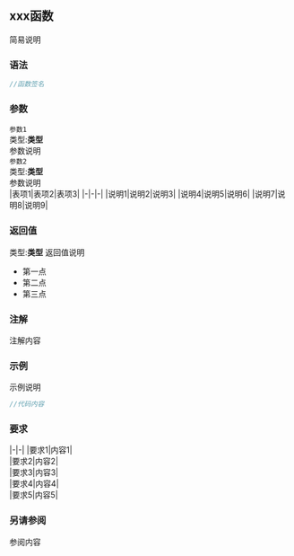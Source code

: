 ## xxx函数  
简易说明  
  
### 语法  
```cpp
//函数签名
```
  
### 参数  
  
`参数1`  
类型:**类型**  
参数说明  
`参数2`  
类型:**类型**  
参数说明  
|表项1|表项2|表项3|
|-|-|-|
|说明1|说明2|说明3|
|说明4|说明5|说明6|
|说明7|说明8|说明9|
  
### 返回值
类型:**类型**
返回值说明  
- 第一点
- 第二点
- 第三点

### 注解  
注解内容  
  
### 示例  
示例说明  
```cpp
//代码内容
```
  
### 要求  
|-|-|
|要求1|内容1|  
|要求2|内容2|  
|要求3|内容3|  
|要求4|内容4|  
|要求5|内容5|  

### 另请参阅  
参阅内容  
  
